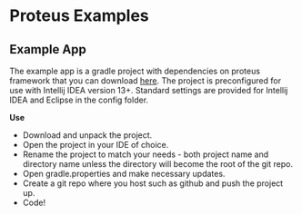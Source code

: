 Proteus Examples
================


Example App
-----------

The example app is a gradle project with dependencies on proteus framework that you can download [here](https://github.com/VentureTech/proteus-examples/releases/tag/v0.1). The project is preconfigured for use with Intellij IDEA version 13+. Standard settings are provided for Intellij IDEA and Eclipse in the config folder.

<strong>Use</strong>
* Download and unpack the project.
* Open the project in your IDE of choice. 
* Rename the project to match your needs - both project name and directory name unless the directory will become the root of the git repo.
* Open gradle.properties and make necessary updates.
* Create a git repo where you host such as github and push the project up.
* Code!
